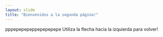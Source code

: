 ```yaml
---
layout: slide
title: "Bienvenidos a la segunda página!"
---
```

pppepepepeppepepepepe
Utiliza la flecha hacia la izquierda para volver!
